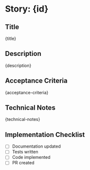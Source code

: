 # Story: {id}

## Title
{title}

## Description
{description}

## Acceptance Criteria
{acceptance-criteria}

## Technical Notes
{technical-notes}

## Implementation Checklist
- [ ] Documentation updated
- [ ] Tests written
- [ ] Code implemented
- [ ] PR created
